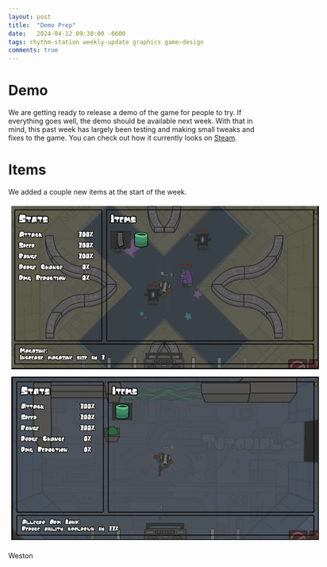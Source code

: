 ```yaml
---
layout: post
title:  "Demo Prep"
date:   2024-04-12 09:30:00 -0600
tags: rhythm-station weekly-update graphics game-design
comments: true
---
```


# Demo

We are getting ready to release a demo of the game for people to try. If everything goes well, the demo should be available next week.
With that in mind, this past week has largely been testing and making small tweaks and fixes to the game. You can check out how it currently looks on <a href="https://store.steampowered.com/app/2691510/Rhythm_Station/">Steam</a>. 

# Items

We added a couple new items at the start of the week.

<div align="center" class="d-flex justify-content-around flex-wrap">
  <img alt="Image of old room" src="/assets/images/blogs/demo-prep/magazine.png" style="padding: 6px; max-width: 620px; min-width: 300px;"/>
  <img alt="Image of new room" src="/assets/images/blogs/demo-prep/arm-band.png" style="padding: 6px; max-width: 620px; min-width: 300px;"/>
</div>

Weston